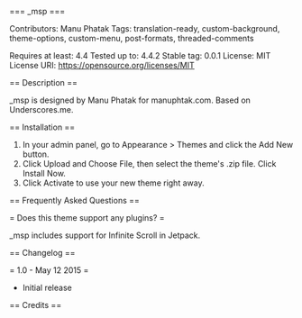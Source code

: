 === _msp ===

Contributors: Manu Phatak
Tags: translation-ready, custom-background, theme-options, custom-menu, post-formats, threaded-comments

Requires at least: 4.4
Tested up to: 4.4.2
Stable tag: 0.0.1
License: MIT
License URI: https://opensource.org/licenses/MIT


== Description ==

_msp is designed by Manu Phatak for manuphtak.com.  Based on Underscores.me.


== Installation ==
	
1. In your admin panel, go to Appearance > Themes and click the Add New button.
2. Click Upload and Choose File, then select the theme's .zip file. Click Install Now.
3. Click Activate to use your new theme right away.

== Frequently Asked Questions ==

= Does this theme support any plugins? =

_msp includes support for Infinite Scroll in Jetpack.

== Changelog ==

= 1.0 - May 12 2015 =
* Initial release

== Credits ==

